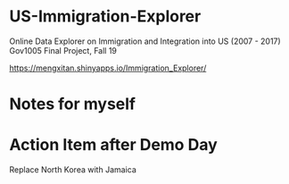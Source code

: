 # US-Immigration-Explorer
Online Data Explorer on Immigration and Integration into US (2007 - 2017)
Gov1005 Final Project, Fall 19

https://mengxitan.shinyapps.io/Immigration_Explorer/

# Notes for myself
# Action Item after Demo Day
Replace North Korea with Jamaica
